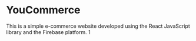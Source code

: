# YouCommerce
This is a simple e-commerce website developed using the React JavaScript library and the Firebase platform.
1[](https://www.veed.io/view/1ce8444d-963e-49d1-a409-b64c6d842f51?source=compressor-sharing)
